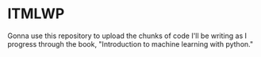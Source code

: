 # ITMLWP
Gonna use this repository to upload the chunks of code I'll be writing as I progress through the book, "Introduction to machine learning with python."
